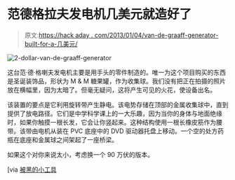 # 范德格拉夫发电机几美元就造好了

> 原文:[https://hack aday . com/2013/01/04/van-de-graaff-generator-built-for-a-几美元/](https://hackaday.com/2013/01/04/van-de-graaff-generator-built-for-a-few-dollars/)

![2-dollar-van-de-graaff-generator](../Images/a3044ff48f11c865ca13bc95cf7286eb.png)

这台范·德·格喇夫发电机主要是用手头的零件制造的。唯一为这个项目购买的东西是圣诞装饰品，形状为 M & M 糖果罐，作为收集球。我们没有把正在拍摄的照片放在横幅里，因为太暗了。但毫无疑问，这将产生可见的火花，使设备出名。

该装置的要点是它利用旋转带产生静电。该电势存储在顶部的金属收集球中，直到提供了放电路径。它们是中学科学课上的一大乐趣，因为当你的身体与地面绝缘时，如果你触摸一根长发，它会让你竖起来。这种结构使用一根长橡皮筋作为腰带。该带由电机从装在 PVC 底座中的 DVD 驱动器托盘上移动。一个空的处方药瓶在底座和金属球之间架起了一座桥梁。

如果这个对你来说太小，考虑换一个 90 万伏的版本。

[via [被黑的小工具](http://hackedgadgets.com/2013/01/01/cheap-diy-van-de-graaff-generator-project/)